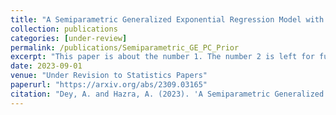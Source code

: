```yaml
---
title: "A Semiparametric Generalized Exponential Regression Model with a Principled Distance-based Prior for Analyzing Trends in Rainfall"
collection: publications
categories: [under-review]
permalink: /publications/Semiparametric_GE_PC_Prior
excerpt: "This paper is about the number 1. The number 2 is left for future work."
date: 2023-09-01
venue: "Under Revision to Statistics Papers"
paperurl: "https://arxiv.org/abs/2309.03165"
citation: "Dey, A. and Hazra, A. (2023). 'A Semiparametric Generalized Exponential Regression Model with a Principled Distance-based Prior for Analyzing Trends in Rainfall.' Submitted."
---
```

